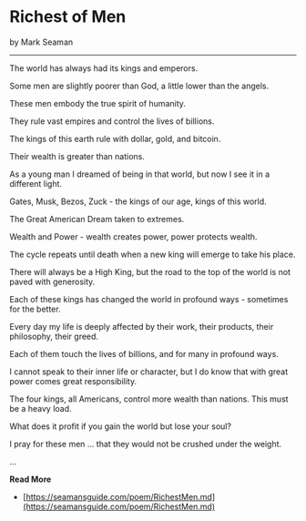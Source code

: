 # Richest of Men

by Mark Seaman

---


The world has always had its kings and emperors.

Some men are slightly poorer than God,
a little lower than the angels.

These men embody the true spirit of humanity.

They rule vast empires and control the lives of billions.

The kings of this earth rule with dollar, gold, and bitcoin.

Their wealth is greater than nations.

As a young man I dreamed of being in that world, but now I see it in a different light.

Gates, Musk, Bezos, Zuck - the kings of our age, kings of this world.

The Great American Dream taken to extremes.

Wealth and Power - wealth creates power, power protects wealth.

The cycle repeats until death when a new king will emerge to take his place.

There will always be a High King, but the road to the top of the world is not paved with generosity.

Each of these kings has changed the world in profound ways - sometimes for the better.

Every day my life is deeply affected by their work, their products, their philosophy, their greed.

Each of them touch the lives of billions, and for many in profound ways.

I cannot speak to their inner life or character, but I do know that with great power comes great responsibility.

The four kings, all Americans, control more wealth than nations.  This must be a heavy load.

What does it profit if you gain the world but lose your soul?

I pray for these men ... that they would not be crushed under the weight.



...

**Read More**

* [https://seamansguide.com/poem/RichestMen.md](https://seamansguide.com/poem/RichestMen.md)



